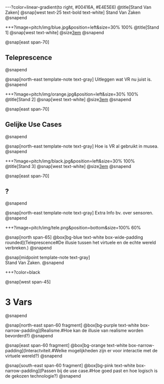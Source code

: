 ---?color=linear-gradient(to right, #00416A, #E4E5E6)
@title[Stand Van Zaken]
@snap[west text-25 text-bold text-white]
Stand Van Zaken
@snapend

+++?image=pitch/img/blue.jpg&position=left&size=30% 100%
@title[Stand 1]
@snap[west text-white]
@size[3em](1.)
@snapend

@snap[east span-70]
<h2>Teleprescence</h2>
@snapend

@snap[north-east template-note text-gray]
Uitleggen wat VR nu juist is.
@snapend

+++?image=pitch/img/orange.jpg&position=left&size=30% 100%
@title[Stand 2]
@snap[west text-white]
@size[3em](2.)
@snapend

@snap[east span-70]
<h2>Gelijke Use Cases</h2>
@snapend

@snap[north-east template-note text-gray]
Hoe is VR al gebruikt in musea.
@snapend

+++?image=pitch/img/black.jpg&position=left&size=30% 100%
@title[Stand 3]
@snap[west text-white]
@size[3em](3.)
@snapend

@snap[east span-70]
<h2>?</h2>
@snapend

@snap[north-east template-note text-gray]
Extra Info bv. over sensoren.
@snapend

+++?image=pitch/img/tele.png&position=bottom&size=100% 60%

@snap[north span-65]
@box[bg-blue text-white box-wide-padding rounded](Teleprescence#De illusie tussen het virtuele en de echte wereld verbreken.)
@snapend

@snap[midpoint template-note text-gray]
<br>Stand Van Zaken.
@snapend

+++?color=black

@snap[west span-45]
# 3 Vars 
@snapend

@snap[north-east span-60 fragment]
@box[bg-purple text-white box-narrow-padding](Realisme.#Hoe kan de illusie van realisme worden bevorderd?)
@snapend

@snap[east span-60 fragment]
@box[bg-orange text-white box-narrow-padding](Interactviteit.#Welke mogelijkheden zijn er voor interactie met de virtuele wereld?)
@snapend

@snap[south-east span-60 fragment]
@box[bg-pink text-white box-narrow-padding](Passen bij de use case.#Hoe goed past en hoe logisch is de gekozen technologie?)
@snapend

